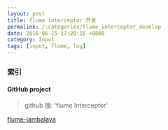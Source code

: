 ```yaml
---
layout: post
title: flume interceptor 开发
permalink: /:categories/flume_interceptor_develop
date: 2016-06-15 17:20:15 +0800
category: Input
tags: [input, flume, log]
---
```


### 索引

#### GitHub project

> github 搜: 'flume Interceptor'

[flume-jambalaya](https://github.com/aicer/flume-jambalaya)
